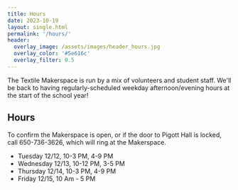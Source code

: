 ```yaml
---
title: Hours
date: 2023-10-19
layout: single.html
permalink: '/hours/'
header:
  overlay_image: /assets/images/header_hours.jpg
  overlay_color: '#5e616c'
  overlay_filter: 0.5
---
```


The Textile Makerspace is run by a mix of volunteers and student staff. We'll be back to having regularly-scheduled weekday afternoon/evening hours at the start of the school year!

## Hours

To confirm the Makerspace is open, or if the door to Pigott Hall is locked, call 650-736-3626, which will ring at the Makerspace.

- Tuesday 12/12, 10-3 PM, 4-9 PM
- Wednesday 12/13, 10-12 PM, 3-5 PM
- Thursday 12/14, 10-3 PM, 4-9 PM
- Friday 12/15, 10 Am - 5 PM

